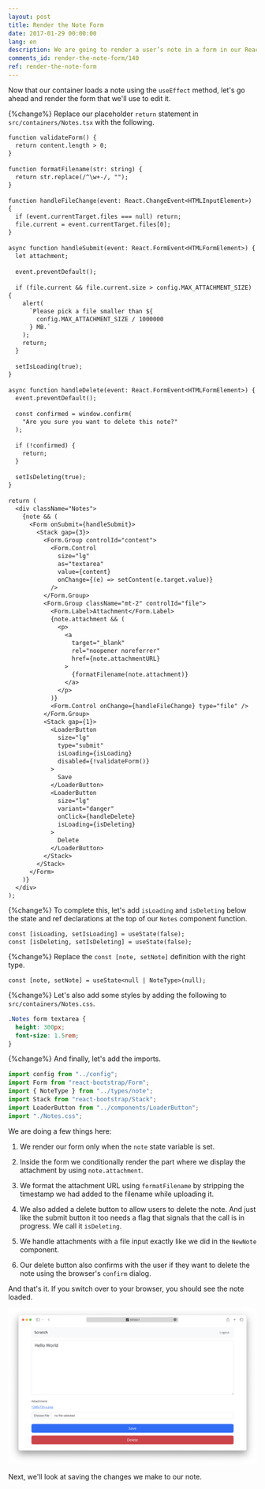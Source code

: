 ```yaml
---
layout: post
title: Render the Note Form
date: 2017-01-29 00:00:00
lang: en
description: We are going to render a user’s note in a form in our React.js app. To render the form fields, we’ll use React-Bootstrap’s FormGroup and FormControl components.
comments_id: render-the-note-form/140
ref: render-the-note-form
---
```


Now that our container loads a note using the `useEffect` method, let's go ahead and render the form that we'll use to edit it.

{%change%} Replace our placeholder `return` statement in `src/containers/Notes.tsx` with the following.

```tsx
function validateForm() {
  return content.length > 0;
}

function formatFilename(str: string) {
  return str.replace(/^\w+-/, "");
}

function handleFileChange(event: React.ChangeEvent<HTMLInputElement>) {
  if (event.currentTarget.files === null) return;
  file.current = event.currentTarget.files[0];
}

async function handleSubmit(event: React.FormEvent<HTMLFormElement>) {
  let attachment;

  event.preventDefault();

  if (file.current && file.current.size > config.MAX_ATTACHMENT_SIZE) {
    alert(
      `Please pick a file smaller than ${
        config.MAX_ATTACHMENT_SIZE / 1000000
      } MB.`
    );
    return;
  }

  setIsLoading(true);
}

async function handleDelete(event: React.FormEvent<HTMLFormElement>) {
  event.preventDefault();

  const confirmed = window.confirm(
    "Are you sure you want to delete this note?"
  );

  if (!confirmed) {
    return;
  }

  setIsDeleting(true);
}

return (
  <div className="Notes">
    {note && (
      <Form onSubmit={handleSubmit}>
        <Stack gap={3}>
          <Form.Group controlId="content">
            <Form.Control
              size="lg"
              as="textarea"
              value={content}
              onChange={(e) => setContent(e.target.value)}
            />
          </Form.Group>
          <Form.Group className="mt-2" controlId="file">
            <Form.Label>Attachment</Form.Label>
            {note.attachment && (
              <p>
                <a
                  target="_blank"
                  rel="noopener noreferrer"
                  href={note.attachmentURL}
                >
                  {formatFilename(note.attachment)}
                </a>
              </p>
            )}
            <Form.Control onChange={handleFileChange} type="file" />
          </Form.Group>
          <Stack gap={1}>
            <LoaderButton
              size="lg"
              type="submit"
              isLoading={isLoading}
              disabled={!validateForm()}
            >
              Save
            </LoaderButton>
            <LoaderButton
              size="lg"
              variant="danger"
              onClick={handleDelete}
              isLoading={isDeleting}
            >
              Delete
            </LoaderButton>
          </Stack>
        </Stack>
      </Form>
    )}
  </div>
);
```
{%change%} To complete this, let's add `isLoading` and `isDeleting` below the state and ref declarations at the top of our `Notes` component function.

```tsx
const [isLoading, setIsLoading] = useState(false);
const [isDeleting, setIsDeleting] = useState(false);
```

{%change%} Replace the `const [note, setNote]` definition with the right type.

```tsx
const [note, setNote] = useState<null | NoteType>(null);
```

{%change%} Let's also add some styles by adding the following to `src/containers/Notes.css`.

```css
.Notes form textarea {
  height: 300px;
  font-size: 1.5rem;
}
```

{%change%} And finally, let's add the imports.

```js
import config from "../config";
import Form from "react-bootstrap/Form";
import { NoteType } from "../types/note";
import Stack from "react-bootstrap/Stack";
import LoaderButton from "../components/LoaderButton";
import "./Notes.css";
```

We are doing a few things here:

1. We render our form only when the `note` state variable is set.

2. Inside the form we conditionally render the part where we display the attachment by using `note.attachment`.

3. We format the attachment URL using `formatFilename` by stripping the timestamp we had added to the filename while uploading it.

4. We also added a delete button to allow users to delete the note. And just like the submit button it too needs a flag that signals that the call is in progress. We call it `isDeleting`.

5. We handle attachments with a file input exactly like we did in the `NewNote` component.

6. Our delete button also confirms with the user if they want to delete the note using the browser's `confirm` dialog.


And that's it. If you switch over to your browser, you should see the note loaded.

![Notes page loaded screenshot](/assets/part2/notes-page-loaded.png)

Next, we'll look at saving the changes we make to our note.
